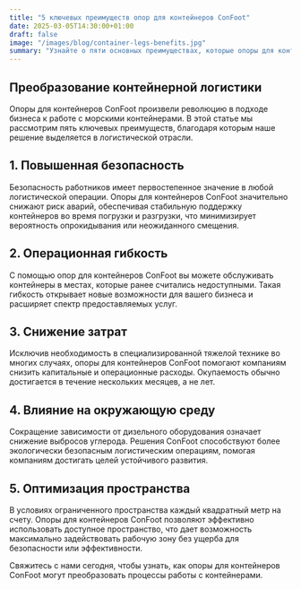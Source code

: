 ```yaml
---
title: "5 ключевых преимуществ опор для контейнеров ConFoot"
date: 2025-03-05T14:30:00+01:00
draft: false
image: "/images/blog/container-legs-benefits.jpg"
summary: "Узнайте о пяти основных преимуществах, которые опоры для контейнеров ConFoot привносят в логистические операции по всему миру."
---
```


## Преобразование контейнерной логистики

Опоры для контейнеров ConFoot произвели революцию в подходе бизнеса к работе с морскими контейнерами. В этой статье мы рассмотрим пять ключевых преимуществ, благодаря которым наше решение выделяется в логистической отрасли.

## 1. Повышенная безопасность

Безопасность работников имеет первостепенное значение в любой логистической операции. Опоры для контейнеров ConFoot значительно снижают риск аварий, обеспечивая стабильную поддержку контейнеров во время погрузки и разгрузки, что минимизирует вероятность опрокидывания или неожиданного смещения.

## 2. Операционная гибкость

С помощью опор для контейнеров ConFoot вы можете обслуживать контейнеры в местах, которые ранее считались недоступными. Такая гибкость открывает новые возможности для вашего бизнеса и расширяет спектр предоставляемых услуг.

## 3. Снижение затрат

Исключив необходимость в специализированной тяжелой технике во многих случаях, опоры для контейнеров ConFoot помогают компаниям снизить капитальные и операционные расходы. Окупаемость обычно достигается в течение нескольких месяцев, а не лет.

## 4. Влияние на окружающую среду

Сокращение зависимости от дизельного оборудования означает снижение выбросов углерода. Решения ConFoot способствуют более экологически безопасным логистическим операциям, помогая компаниям достигать целей устойчивого развития.

## 5. Оптимизация пространства

В условиях ограниченного пространства каждый квадратный метр на счету. Опоры для контейнеров ConFoot позволяют эффективно использовать доступное пространство, что дает возможность максимально задействовать рабочую зону без ущерба для безопасности или эффективности.

Свяжитесь с нами сегодня, чтобы узнать, как опоры для контейнеров ConFoot могут преобразовать процессы работы с контейнерами.